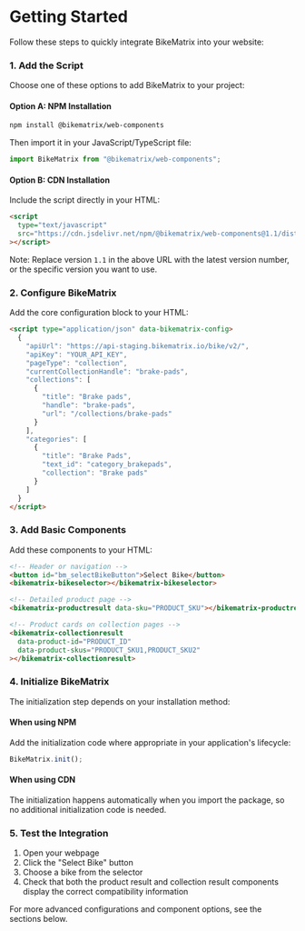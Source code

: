 # Getting Started

Follow these steps to quickly integrate BikeMatrix into your website:

### 1. Add the Script

Choose one of these options to add BikeMatrix to your project:

#### Option A: NPM Installation

```bash
npm install @bikematrix/web-components
```

Then import it in your JavaScript/TypeScript file:

```javascript
import BikeMatrix from "@bikematrix/web-components";
```

#### Option B: CDN Installation

Include the script directly in your HTML:

```html
<script
  type="text/javascript"
  src="https://cdn.jsdelivr.net/npm/@bikematrix/web-components@1.1/dist/bm_core.js"
></script>
```

Note: Replace version `1.1` in the above URL with the latest version number, or the specific version you want to use.

### 2. Configure BikeMatrix

Add the core configuration block to your HTML:

```html
<script type="application/json" data-bikematrix-config>
  {
    "apiUrl": "https://api-staging.bikematrix.io/bike/v2/",
    "apiKey": "YOUR_API_KEY",
    "pageType": "collection",
    "currentCollectionHandle": "brake-pads",
    "collections": [
      {
        "title": "Brake pads",
        "handle": "brake-pads",
        "url": "/collections/brake-pads"
      }
    ],
    "categories": [
      {
        "title": "Brake Pads",
        "text_id": "category_brakepads",
        "collection": "Brake pads"
      }
    ]
  }
</script>
```

### 3. Add Basic Components

Add these components to your HTML:

```html
<!-- Header or navigation -->
<button id="bm_selectBikeButton">Select Bike</button>
<bikematrix-bikeselector></bikematrix-bikeselector>

<!-- Detailed product page -->
<bikematrix-productresult data-sku="PRODUCT_SKU"></bikematrix-productresult>

<!-- Product cards on collection pages -->
<bikematrix-collectionresult
  data-product-id="PRODUCT_ID"
  data-product-skus="PRODUCT_SKU1,PRODUCT_SKU2"
></bikematrix-collectionresult>
```

### 4. Initialize BikeMatrix

The initialization step depends on your installation method:

#### When using NPM

Add the initialization code where appropriate in your application's lifecycle:

```javascript
BikeMatrix.init();
```

#### When using CDN

The initialization happens automatically when you import the package, so no additional initialization code is needed.

### 5. Test the Integration

1. Open your webpage
2. Click the "Select Bike" button
3. Choose a bike from the selector
4. Check that both the product result and collection result components display the correct compatibility information

For more advanced configurations and component options, see the sections below.
